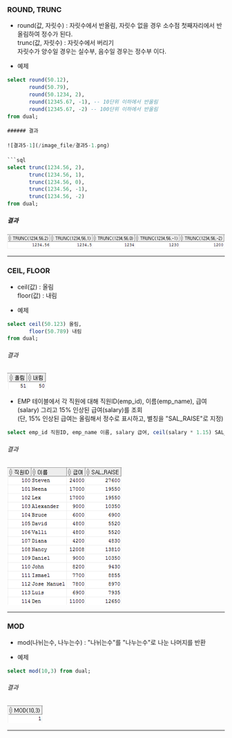 

### ROUND, TRUNC
- round(값, 자릿수) : 자릿수에서 반올림, 자릿수 없을 경우 소수점 첫째자리에서 반올림하여 정수가 된다.  
trunc(값, 자릿수) : 자릿수에서 버리기  
자릿수가 양수일 경우는 실수부, 음수일 경우는 정수부 이다.
  
- 예제

```sql
select round(50.12),
       round(50.79),
       round(50.1234, 2),
       round(12345.67, -1), -- 10단위 이하에서 반올림
       round(12345.67, -2) -- 100단위 이하에서 반올림
from dual;

###### 결과

![결과5-1](/image_file/결과5-1.png)

```sql
select trunc(1234.56, 2),
       trunc(1234.56, 1),
       trunc(1234.56, 0),
       trunc(1234.56, -1),
       trunc(1234.56, -2)
from dual;
```

##### 결과

![결과5-2](/image_file/결과5-2.png)

****

### CEIL, FLOOR
- ceil(값) : 올림  
floor(값) : 내림  
  
- 예제

```sql
select ceil(50.123) 올림,
       floor(50.789) 내림
from dual;
```
###### 결과

![결과5-3](/image_file/결과5-3.png)
  
- EMP 테이블에서 각 직원에 대해 직원ID(emp_id), 이름(emp_name), 급여(salary) 그리고 15% 인상된 급여(salary)를 조회  
(단, 15% 인상된 급여는 올림해서 정수로 표시하고, 별칭을 "SAL_RAISE"로 지정)

```sql
select emp_id 직원ID, emp_name 이름, salary 급여, ceil(salary * 1.15) SAL_RAISE from emp;
```

###### 결과

![결과5-4](/image_file/결과5-4.png)

****

### MOD
- mod(나뉘는수, 나누는수) : "나뉘는수"를 "나누는수"로 나눈 나머지를 반환  
  
- 예제  

```sql
select mod(10,3) from dual;
```

###### 결과

![결과5-5](/image_file/결과5-5.png)

****



